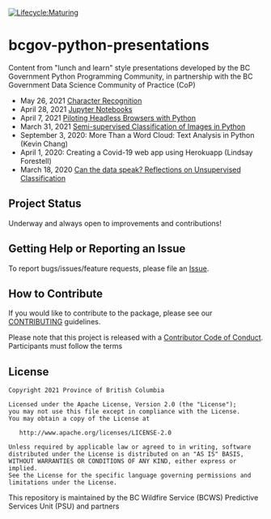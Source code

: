 [![Lifecycle:Maturing](https://img.shields.io/badge/Lifecycle-Maturing-007EC6)](<Redirect-URL>)
# bcgov-python-presentations
Content from "lunch and learn" style presentations developed by the BC Government Python Programming Community, in partnership with the BC Government Data Science Community of Practice (CoP)

* May 26, 2021 [Character Recognition](https://github.com/bcgov/bcgov-python-presentations/tree/master/presentations/20210526_simple_character_recognition)
* April 28, 2021 [Jupyter Notebooks](https://github.com/bcgov/bcgov-python-presentations/tree/master/presentations/Jupyter%20Notebooks%20-%202021-04-28)
* April 7, 2021 [Piloting Headless Browsers with Python](presentations/20210407_taylor_headless_browsers)
* March 31, 2021 [Semi-supervised Classification of Images in Python](presentations/20210331_semi-supervised_classification_python/20210331_semisupervised_classification_in_python.pdf)
* September 3, 2020: More Than a Word Cloud: Text Analysis in Python (Kevin Chang)
* April 1, 2020: Creating a Covid-19 web app using Herokuapp (Lindsay Forestell)
* March 18, 2020 [Can the data speak? Reflections on Unsupervised Classification](https://github.com/bcgov/bcgov-python-presentations/tree/master/presentations/20200318_richardson_unsupervised_classification)

## Project Status
Underway and always open to improvements and contributions!

## Getting Help or Reporting an Issue

To report bugs/issues/feature requests, please file an
[Issue](https://github.com/bcgov/bcgov-python-presentations/issues/).

## How to Contribute

If you would like to contribute to the package, please see our
[CONTRIBUTING](CONTRIBUTING.md) guidelines.

Please note that this project is released with a [Contributor Code of
Conduct](CODE_OF_CONDUCT.md). Participants must follow the terms

## License

    Copyright 2021 Province of British Columbia

    Licensed under the Apache License, Version 2.0 (the "License");
    you may not use this file except in compliance with the License.
    You may obtain a copy of the License at

       http://www.apache.org/licenses/LICENSE-2.0

    Unless required by applicable law or agreed to in writing, software
    distributed under the License is distributed on an "AS IS" BASIS,
    WITHOUT WARRANTIES OR CONDITIONS OF ANY KIND, either express or implied.
    See the License for the specific language governing permissions and
    limitations under the License.

This repository is maintained by the BC Wildfire Service (BCWS) Predictive Services Unit (PSU) and partners
